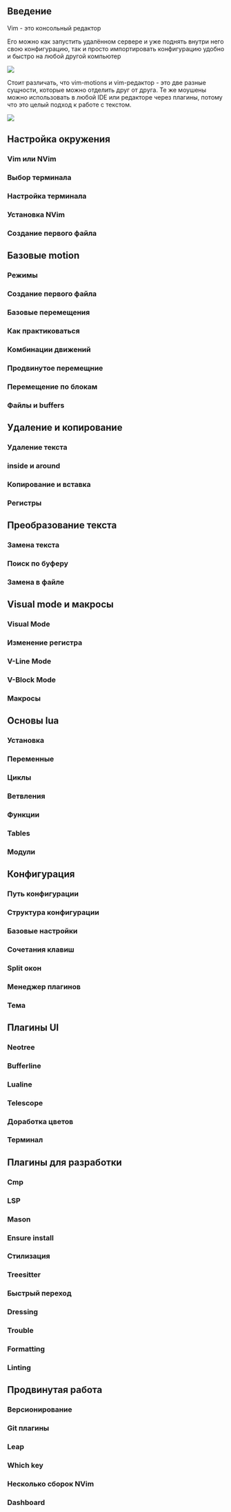 
## Введение

Vim - это консольный редактор

Его можно как запустить удалённом сервере и уже поднять внутри него свою конфигурацию, так и просто импортировать конфигурацию удобно и быстро на любой другой компьютер 

![](_png/Pasted%20image%2020240901115145.png)

Стоит различать, что vim-motions и vim-редактор - это две разные сущности, которые можно отделить друг от друга. Те же моушены можно использовать в любой IDE или редакторе через плагины, потому что это целый подход к работе с текстом.

![](_png/Pasted%20image%2020240901115203.png)

## Настройка окружения

### Vim или NVim






### Выбор терминала





### Настройка терминала





### Установка NVim





### Создание первого файла





## Базовые motion

### Режимы
### Создание первого файла
### Базовые перемещения
### Как практиковаться
### Комбинации движений
### Продвинутое перемещние
### Перемещение по блокам
### Файлы и buffers







## Удаление и копирование

### Удаление текста
### inside и around
### Копирование и вставка
### Регистры









## Преобразование текста

### Замена текста
### Поиск по буферу
### Замена в файле








## Visual mode и макросы

### Visual Mode
### Изменение регистра
### V-Line Mode
### V-Block Mode
### Макросы







## Основы lua

### Установка

### Переменные

### Циклы

### Ветвления

### Функции

### Tables

### Модули








## Конфигурация

### Путь конфигурации
### Структура конфигурации
### Базовые настройки
### Сочетания клавиш
### Split окон
### Менеджер плагинов
### Тема







## Плагины UI

### Neotree
### Bufferline
### Lualine
### Telescope
### Доработка цветов
### Терминал








## Плагины для разработки

### Cmp
### LSP
### Mason
### Ensure install
### Стилизация
### Treesitter
### Быстрый переход
### Dressing
### Trouble
### Formatting
### Linting








## Продвинутая работа

### Версионирование
### Git плагины
### Leap
### Which key
### Несколько сборок NVim
### Dashboard
















